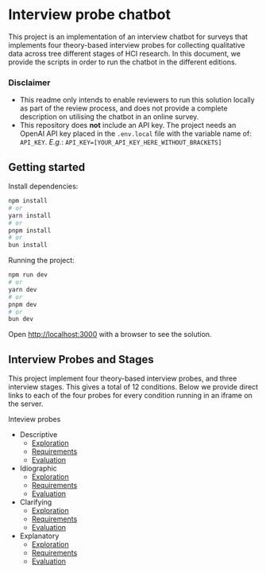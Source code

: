 # Interview probe chatbot
This project is an implementation of an interview chatbot for surveys that implements four theory-based interview probes for collecting qualitative data across tree different stages of HCI research. In this document, we provide the scripts in order to run the chatbot in the different editions. 

### Disclaimer
- This readme only intends to enable reviewers to run this solution locally as part of the review process, and does not provide a complete description on utilising the chatbot in an online survey. 
- This repository does **not** include an API key. The project needs an OpenAI API key placed in the `.env.local` file with the variable name of: `API_KEY`. *E.g.*: `API_KEY=[YOUR_API_KEY_HERE_WITHOUT_BRACKETS]`

## Getting started
Install dependencies:

```bash
npm install
# or
yarn install
# or
pnpm install
# or
bun install
```

Running the project:

```bash
npm run dev
# or
yarn dev
# or
pnpm dev
# or
bun dev
```

Open [http://localhost:3000](http://localhost:3000) with a browser to see the solution. 


## Interview Probes and Stages
This project implement four theory-based interview probes, and three interview stages. This gives a total of 12 conditions. Below we provide direct links to each of the four probes for every condition running in an iframe on the server. 

Inteview probes
- Descriptive
    - [Exploration](http://localhost:3000/iframetest?height=800&width=900&uri=http%3A%2F%2Flocalhost%3A3000%3Fp%3D1%26a%3D1)
    - [Requirements](http://localhost:3000/iframetest?height=800&width=900&uri=http%3A%2F%2Flocalhost%3A3000%3Fp%3D1%26a%3D2)
    - [Evaluation](http://localhost:3000/iframetest?height=800&width=900&uri=http%3A%2F%2Flocalhost%3A3000%3Fp%3D1%26a%3D3)
- Idiographic
    - [Exploration](http://localhost:3000/iframetest?height=800&width=900&uri=http%3A%2F%2Flocalhost%3A3000%3Fp%3D2%26a%3D1)
    - [Requirements](http://localhost:3000/iframetest?height=800&width=900&uri=http%3A%2F%2Flocalhost%3A3000%3Fp%3D2%26a%3D2)
    - [Evaluation](http://localhost:3000/iframetest?height=800&width=900&uri=http%3A%2F%2Flocalhost%3A3000%3Fp%3D2%26a%3D3)
- Clarifying
    - [Exploration](http://localhost:3000/iframetest?height=800&width=900&uri=http%3A%2F%2Flocalhost%3A3000%3Fp%3D3%26a%3D1)
    - [Requirements](http://localhost:3000/iframetest?height=800&width=900&uri=http%3A%2F%2Flocalhost%3A3000%3Fp%3D3%26a%3D2)
    - [Evaluation](http://localhost:3000/iframetest?height=800&width=900&uri=http%3A%2F%2Flocalhost%3A3000%3Fp%3D3%26a%3D3)
- Explanatory
    - [Exploration](http://localhost:3000/iframetest?height=800&width=900&uri=http%3A%2F%2Flocalhost%3A3000%3Fp%3D4%26a%3D1)
    - [Requirements](http://localhost:3000/iframetest?height=800&width=900&uri=http%3A%2F%2Flocalhost%3A3000%3Fp%3D4%26a%3D2)
    - [Evaluation](http://localhost:3000/iframetest?height=800&width=900&uri=http%3A%2F%2Flocalhost%3A3000%3Fp%3D4%26a%3D3)
